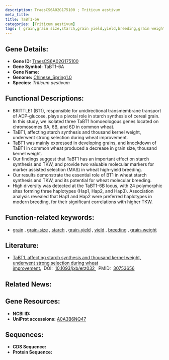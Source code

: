 ```yaml
---
description: TraesCS6A02G175100 ; Triticum aestivum
meta_title:
title: TaBT1-6A
categories: [Triticum aestivum]
tags: [ grain,grain size,starch,grain yield,yield,breeding,grain weight ]
---
```


## Gene Details:
- **Gene ID:**	[TraesCS6A02G175100](https://ensembl.gramene.org/Triticum_aestivum/Gene/Summary?g=TraesCS6A02G175100)
- **Gene Symbol:** TaBT1-6A
- **Gene Name:** 
- **Genome:** [Chinese_Spring1.0](https://ensembl.gramene.org/Triticum_aestivum/Info/Index)
- **Species:** *Triticum aestivum*

## Functional Descriptions:
   - BRITTLE1 (BT1), responsible for unidirectional transmembrane transport of ADP-glucose, plays a pivotal role in starch synthesis of cereal grain. In this study, we isolated three TaBT1 homoeologous genes located on chromosomes 6A, 6B, and 6D in common wheat.
   - TaBT1, affecting starch synthesis and thousand kernel weight, underwent strong selection during wheat improvement.
   - TaBT1 was mainly expressed in developing grains, and knockdown of TaBT1 in common wheat produced a decrease in grain size, thousand kernel weight.
   - Our findings suggest that TaBT1 has an important effect on starch synthesis and TKW, and provide two valuable molecular markers for marker assisted selection (MAS) in wheat high-yield breeding.
   - Our results demonstrate the essential role of BT1 in wheat starch synthesis and TKW, and its potential for wheat molecular breeding.
   - High diversity was detected at the TaBT1-6B locus, with 24 polymorphic sites forming three haplotypes (Hap1, Hap2, and Hap3). Association analysis revealed that Hap1 and Hap2 were preferred haplotypes in modern breeding, for their significant correlations with higher TKW.

## Function-related keywords:
   - [grain](/tags/grain/)&nbsp;,&nbsp;[grain-size](/tags/grain-size/)&nbsp;,&nbsp;[starch](/tags/starch/)&nbsp;,&nbsp;[grain-yield](/tags/grain-yield/)&nbsp;,&nbsp;[yield](/tags/yield/)&nbsp;,&nbsp;[breeding](/tags/breeding/)&nbsp;,&nbsp;[grain-weight](/tags/grain-weight/)

## Literature:
   - [TaBT1, affecting starch synthesis and thousand kernel weight, underwent strong selection during wheat improvement.]( https://academic.oup.com/jxb/article/70/5/1497/5308890?login=true)&nbsp;&nbsp;DOI:&nbsp;&nbsp;[10.1093/jxb/erz032 ](https://academic.oup.com/jxb/article/70/5/1497/5308890?login=true)&nbsp;&nbsp;PMID:&nbsp;&nbsp;[30753656](https://pubmed.ncbi.nlm.nih.gov/30753656/)

## Related News:

## Gene Resources:
- **NCBI ID:**  [](https://www.ncbi.nlm.nih.gov/gene/?term=)
- **UniProt accessions:** [A0A3B6NQ47](https://www.uniprot.org/uniprotkb/A0A3B6NQ47/entry)



## Sequences:
- **CDS Sequence:**
- **Protein Sequence:**
